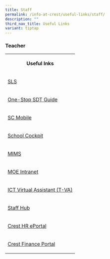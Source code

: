 ```yaml
---
title: Staff
permalink: /info-at-crest/useful-links/staff/
description: ""
third_nav_title: Useful Links
variant: tiptap
---
```

<h3>Teacher</h3>
<table>
<tbody>
<tr>
<th rowspan="1" colspan="1">
<p>Useful Inks</p>
</th>
</tr>
<tr>
<td rowspan="1" colspan="1">
<p><a href="https://vle.learning.moe.edu.sg/login" rel="noopener noreferrer nofollow" target="_blank">SLS</a>
</p>
</td>
</tr>
<tr>
<td rowspan="1" colspan="1">
<p><a href="https://docs.google.com/presentation/d/1H2Z0g1IX_xdJb-VsGxnpp6yidrK_2481HbnG9GOHGdg/present?pli=1&amp;slide=id.p" rel="noopener noreferrer nofollow" target="_blank">One-Stop SDT Guide</a>
</p>
</td>
</tr>
<tr>
<td rowspan="1" colspan="1">
<p><a href="https://scmobile.moe.edu.sg/login" rel="noopener noreferrer nofollow" target="_blank">SC Mobile</a>
</p>
</td>
</tr>
<tr>
<td rowspan="1" colspan="1">
<p><a href="https://schoolcockpit.moe.gov.sg/" rel="noopener noreferrer nofollow" target="_blank">School Cockpit</a>
</p>
</td>
</tr>
<tr>
<td rowspan="1" colspan="1">
<p><a href="https://idp.mims.moe.gov.sg/nidp/app/login" rel="noopener noreferrer nofollow" target="_blank">MIMS</a>
</p>
</td>
</tr>
<tr>
<td rowspan="1" colspan="1">
<p><a href="http://intranet.moe.gov.sg/" rel="noopener noreferrer nofollow" target="_blank">MOE Intranet</a>
</p>
</td>
</tr>
<tr>
<td rowspan="1" colspan="1">
<p><a href="https://sites.google.com/crestsec.edu.sg/ict/home" rel="noopener noreferrer nofollow" target="_blank">ICT Virtual Assistant (T-VA)</a>
</p>
</td>
</tr>
<tr>
<td rowspan="1" colspan="1">
<p><a href="https://sites.google.com/crestsec.edu.sg/staffhub/" rel="noopener noreferrer nofollow" target="_blank">Staff Hub</a>
</p>
</td>
</tr>
<tr>
<td rowspan="1" colspan="1">
<p><a href="http://10.175.104.144/eportal/" rel="noopener noreferrer nofollow" target="_blank">Crest HR ePortal</a>
</p>
</td>
</tr>
<tr>
<td rowspan="1" colspan="1">
<p><a href="http://10.175.104.143:8080/ess/web/ess/login" rel="noopener noreferrer nofollow" target="_blank">Crest Finance Portal</a>
</p>
</td>
</tr>
</tbody>
</table>
<p></p>